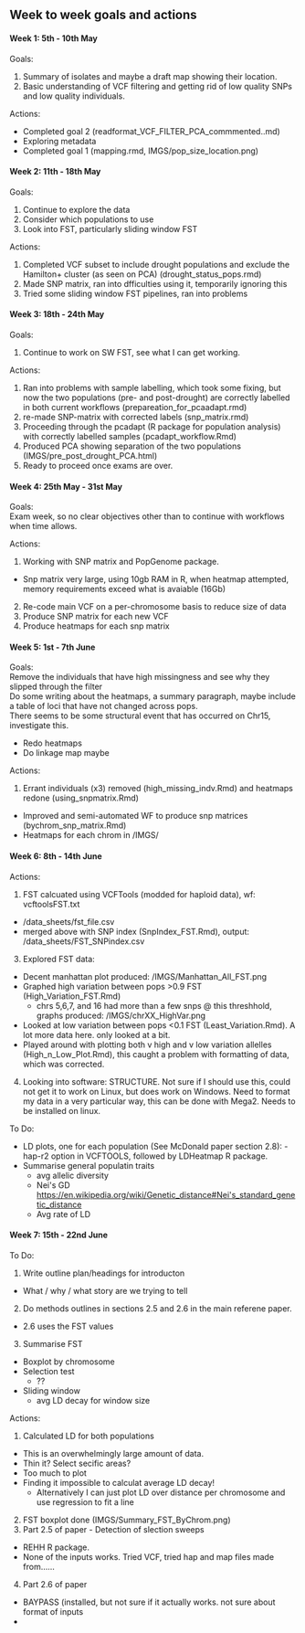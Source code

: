 ## Week to week goals and actions

#### Week 1: 5th - 10th May

Goals:  
1) Summary of isolates and maybe a draft map showing their location.  
2) Basic understanding of VCF filtering and getting rid of low quality SNPs and low quality individuals.  

Actions:  
- Completed goal 2 (readformat_VCF_FILTER_PCA_commmented..md)  
- Exploring metadata  
- Completed goal 1 (mapping.rmd, IMGS/pop_size_location.png)  


#### Week 2: 11th - 18th May

Goals:  
1) Continue to explore the data  
2) Consider which populations to use  
3) Look into FST, particularly sliding window FST  

Actions:  
1) Completed VCF subset to include drought populations and exclude the Hamilton+ cluster (as seen on PCA) (drought_status_pops.rmd)  
2) Made SNP matrix, ran into dfficulties using it, temporarily ignoring this  
3) Tried some sliding window FST pipelines, ran into problems  

#### Week 3: 18th - 24th May

Goals:  
1) Continue to work on SW FST, see what I can get working.  

Actions:  
1) Ran into problems with sample labelling, which took some fixing, but now the two populations (pre- and post-drought) are correctly labelled in both current workflows (prepareation_for_pcaadapt.rmd)  
2) re-made SNP-matrix with corrected labels (snp_matrix.rmd)  
3) Proceeding through the pcadapt (R package for population analysis) with correctly labelled samples (pcadapt_workflow.Rmd)  
4) Produced PCA showing separation of the two populations (IMGS/pre_post_drought_PCA.html)  
5) Ready to proceed once exams are over.  

#### Week 4: 25th May - 31st May

Goals:  
Exam week, so no clear objectives other than to continue with workflows when time allows.  

Actions:  
1) Working with SNP matrix and PopGenome package.  
- Snp matrix very large, using 10gb RAM in R, when heatmap attempted, memory requirements exceed what is avaiable (16Gb)  
2) Re-code main VCF on a per-chromosome basis to reduce size of data  
3) Produce SNP matrix for each new VCF  
4) Produce heatmaps for each snp matrix  

#### Week 5: 1st - 7th June

Goals:  
Remove the individuals that have high missingness and see why they slipped through the filter  
Do some writing about the heatmaps, a summary paragraph, maybe include a table of loci that have not changed across pops.  
There seems to be some structural event that has occurred on Chr15, investigate this.  
- Redo heatmaps  
- Do linkage map maybe  

Actions:  
1) Errant individuals (x3) removed (high_missing_indv.Rmd) and heatmaps redone (using_snpmatrix.Rmd)  
  - Improved and semi-automated WF to produce snp matrices (bychrom_snp_matrix.Rmd)
  - Heatmaps for each chrom in /IMGS/
  

#### Week 6: 8th - 14th June

Actions:  
1) FST calcuated using VCFTools (modded for haploid data), wf: vcftoolsFST.txt    
  - /data_sheets/fst_file.csv
  - merged above with SNP index (SnpIndex_FST.Rmd), output: /data_sheets/FST_SNPindex.csv
3) Explored FST data:  
  - Decent manhattan plot produced: /IMGS/Manhattan_All_FST.png  
  - Graphed high variation between pops >0.9 FST (High_Variation_FST.Rmd) 
    - chrs 5,6,7, and 16 had more than a few snps @ this threshhold,        graphs produced: /IMGS/chrXX_HighVar.png  
  - Looked at low variation between pops <0.1 FST (Least_Variation.Rmd). A lot more data here. only looked at a bit.  
  - Played around with plotting both v high and v low variation allelles (High_n_Low_Plot.Rmd), this caught a problem with formatting of data, which was corrected.  
4) Looking into software: STRUCTURE. Not sure if I should use this, could not get it to work on Linux, but does work on Windows. Need to format my data in a very particular way, this can be done with Mega2. Needs to be installed on linux.  

To Do:
- LD plots, one for each population
(See McDonald paper section 2.8): -hap-r2 option in VCFTOOLS, followed by LDHeatmap R package.  
- Summarise general populatin traits
    - avg allelic diversity
    - Nei's GD https://en.wikipedia.org/wiki/Genetic_distance#Nei's_standard_genetic_distance  
    - Avg rate of LD

#### Week 7: 15th - 22nd June
To Do:
1) Write outline plan/headings for introducton
  - What / why / what story are we trying to tell
2) Do methods outlines in sections 2.5 and 2.6 in the main referene paper.
  - 2.6 uses the FST values
3) Summarise FST
  - Boxplot by chromosome
  - Selection test
    - ??
  - Sliding window 
    - avg LD decay for window size

Actions:
1) Calculated LD for both populations
  - This is an overwhelmingly large amount of data.
  - Thin it? Select secific areas?
  - Too much to plot
  - Finding it impossible to calculat average LD decay!
    - Alternatively I can just plot LD over distance per chromosome and use regression to fit a line
2) FST boxplot done (IMGS/Summary_FST_ByChrom.png)
3) Part 2.5 of paper - Detection of slection sweeps
  - REHH R package.
  - None of the inputs works. Tried VCF, tried hap and map files made from......
4) Part 2.6 of paper
  - BAYPASS (installed, but not sure if it actually works. not sure about format of inputs
  - 
